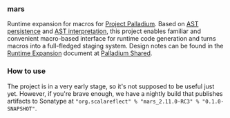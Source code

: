 ### mars

Runtime expansion for macros for [Project Palladium](http://scalamacros.org/news/2014/03/02/project-palladium.html). Based on [AST persistence](https://github.com/scalareflect/persistence) and [AST interpretation](https://github.com/scalareflect/interpreter), this project enables familiar and convenient macro-based interface for runtime code generation and turns macros into a full-fledged staging system. Design notes can be found in the [Runtime Expansion](https://docs.google.com/document/d/1iUL6Rcea04K68lFWlj9n-A_29pFNMo8uPH-H2kwx8Sg/edit) document at [Palladium Shared](https://drive.google.com/#folders/0Bxbd8B9L-XfmcE9tRFBXVjZtY0k).

### How to use

The project is in a very early stage, so it's not supposed to be useful just yet. However, if you're brave enough, we have a nightly build that publishes artifacts to Sonatype at `"org.scalareflect" % "mars_2.11.0-RC3" % "0.1.0-SNAPSHOT"`.
